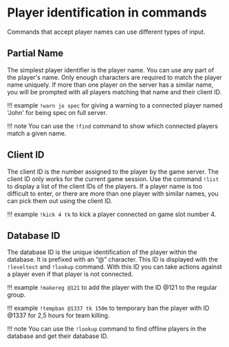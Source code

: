 # Player identification in commands

Commands that accept player names can use different types of input.

## Partial Name

The simplest player identifier is the player name. You can use any part of the player's name. Only enough characters are required to match the player name uniquely. If more than one player on the server has a similar name, you will be prompted with all players matching that name and their client ID.

!!! example
    `!warn jo spec` for giving a warning to a connected player named 'John' for being spec on full server.

!!! note
    You can use the `!find` command to show which connected players match a given name.

## Client ID

The client ID is the number assigned to the player by the game server. The client ID only works for the current game session. Use the command `!list` to display a list of the client IDs of the players. If a player name is too difficult to enter, or there are more than one player with similar names, you can pick them out using the client ID.

!!! example
    `!kick 4 tk` to kick a player connected on game slot number 4.

## Database ID

The database ID is the unique identification of the player within the database. It is prefixed with an ”@” character. This ID is displayed with the `!leveltest` and `!lookup` command. With this ID you can take actions against a player even if that player is not connected.

!!! example
    `!makereg @121` to add the player with the ID @121 to the regular group.

!!! example
    `!tempban @1337 tk 150m` to temporary ban the player with ID @1337 for 2,5 hours for team killing.

!!! note
    You can use the `!lookup` command to find offline players in the database and get their database ID.
